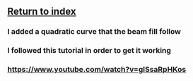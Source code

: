 ## <a href="index">Return to index</a>

### I added a quadratic curve that the beam fill follow
### I followed this tutorial in order to get it working
### <a href="https://www.youtube.com/watch?v=glSsaRpHKos">https://www.youtube.com/watch?v=glSsaRpHKos</a>

